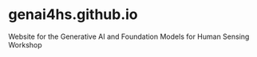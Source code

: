 # genai4hs.github.io
Website for the Generative AI and Foundation Models for Human Sensing Workshop
